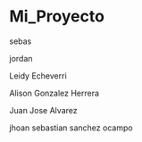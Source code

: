 # Mi_Proyecto

sebas

jordan

Leidy Echeverri







Alison Gonzalez Herrera

Juan Jose Alvarez


jhoan sebastian sanchez ocampo
